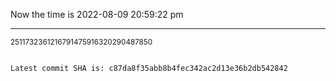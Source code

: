 Now the time is 2022-08-09 20:59:22 pm

---

<small>2511732361216791475916320290487850</small>

```txt

Latest commit SHA is: c87da8f35abb8b4fec342ac2d13e36b2db542842
```
